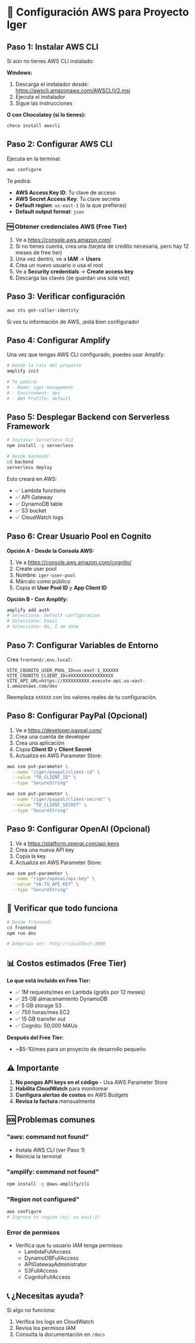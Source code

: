 # 🚀 Configuración AWS para Proyecto Iger

## Paso 1: Instalar AWS CLI

Si aún no tienes AWS CLI instalado:

**Windows:**
1. Descarga el instalador desde: https://awscli.amazonaws.com/AWSCLIV2.msi
2. Ejecuta el instalador
3. Sigue las instrucciones

**O con Chocolatey (si lo tienes):**
```bash
choco install awscli
```

## Paso 2: Configurar AWS CLI

Ejecuta en la terminal:

```bash
aws configure
```

Te pedirá:
- **AWS Access Key ID**: Tu clave de acceso
- **AWS Secret Access Key**: Tu clave secreta
- **Default region**: `us-east-1` (o la que prefieras)
- **Default output format**: `json`

### 🆓 Obtener credenciales AWS (Free Tier)

1. Ve a https://console.aws.amazon.com/
2. Si no tienes cuenta, crea una (tarjeta de crédito necesaria, pero hay 12 meses de free tier)
3. Una vez dentro, ve a **IAM** → **Users**
4. Crea un nuevo usuario o usa el root
5. Ve a **Security credentials** → **Create access key**
6. Descarga las claves (se guardan una sola vez)

## Paso 3: Verificar configuración

```bash
aws sts get-caller-identity
```

Si ves tu información de AWS, ¡está bien configurado!

## Paso 4: Configurar Amplify

Una vez que tengas AWS CLI configurado, puedes usar Amplify:

```bash
# Desde la raíz del proyecto
amplify init

# Te pedirá:
# - Name: iger-management
# - Environment: dev
# - AWS Profile: default
```

## Paso 5: Desplegar Backend con Serverless Framework

```bash
# Instalar Serverless CLI
npm install -g serverless

# Desde backend/
cd backend
serverless deploy
```

Esto creará en AWS:
- ✅ Lambda functions
- ✅ API Gateway
- ✅ DynamoDB table
- ✅ S3 bucket
- ✅ CloudWatch logs

## Paso 6: Crear Usuario Pool en Cognito

**Opción A - Desde la Consola AWS:**

1. Ve a https://console.aws.amazon.com/cognito/
2. Create user pool
3. Nombre: `iger-user-pool`
4. Márcalo como público
5. Copia el **User Pool ID** y **App Client ID**

**Opción B - Con Amplify:**

```bash
amplify add auth
# Selecciona: Default configuration
# Selecciona: Email
# Selecciona: No, I am done
```

## Paso 7: Configurar Variables de Entorno

Crea `frontend/.env.local`:

```env
VITE_COGNITO_USER_POOL_ID=us-east-1_XXXXXX
VITE_COGNITO_CLIENT_ID=XXXXXXXXXXXXXXXXX
VITE_API_URL=https://XXXXXXXXXX.execute-api.us-east-1.amazonaws.com/dev
```

Reemplaza `XXXXXX` con los valores reales de tu configuración.

## Paso 8: Configurar PayPal (Opcional)

1. Ve a https://developer.paypal.com/
2. Crea una cuenta de developer
3. Crea una aplicación
4. Copia **Client ID** y **Client Secret**
5. Actualiza en AWS Parameter Store:

```bash
aws ssm put-parameter \
  --name "/iger/paypal/client-id" \
  --value "TU_CLIENT_ID" \
  --type "SecureString"

aws ssm put-parameter \
  --name "/iger/paypal/client-secret" \
  --value "TU_CLIENT_SECRET" \
  --type "SecureString"
```

## Paso 9: Configurar OpenAI (Opcional)

1. Ve a https://platform.openai.com/api-keys
2. Crea una nueva API key
3. Copia la key
4. Actualiza en AWS Parameter Store:

```bash
aws ssm put-parameter \
  --name "/iger/openai/api-key" \
  --value "sk-TU_API_KEY" \
  --type "SecureString"
```

## 🎯 Verificar que todo funciona

```bash
# Desde frontend/
cd frontend
npm run dev

# Deberías ver: http://localhost:3000
```

## 📊 Costos estimados (Free Tier)

**Lo que está incluido en Free Tier:**
- ✅ 1M requests/mes en Lambda (gratis por 12 meses)
- ✅ 25 GB almacenamiento DynamoDB
- ✅ 5 GB storage S3
- ✅ 750 horas/mes EC2
- ✅ 15 GB transfer out
- ✅ Cognito: 50,000 MAUs

**Después del Free Tier:**
- ~$5-10/mes para un proyecto de desarrollo pequeño

## ⚠️ Importante

1. **No pongas API keys en el código** - Usa AWS Parameter Store
2. **Habilita CloudWatch** para monitorear
3. **Configura alertas de costos** en AWS Budgets
4. **Revisa la factura** mensualmente

## 🆘 Problemas comunes

### "aws: command not found"
- Instala AWS CLI (ver Paso 1)
- Reinicia la terminal

### "amplify: command not found"
```bash
npm install -g @aws-amplify/cli
```

### "Region not configured"
```bash
aws configure
# Ingresa tu región (ej: us-east-1)
```

### Error de permisos
- Verifica que tu usuario IAM tenga permisos:
  - LambdaFullAccess
  - DynamoDBFullAccess
  - APIGatewayAdministrator
  - S3FullAccess
  - CognitoFullAccess

## 📞 ¿Necesitas ayuda?

Si algo no funciona:
1. Verifica los logs en CloudWatch
2. Revisa los permisos IAM
3. Consulta la documentación en `/docs`


